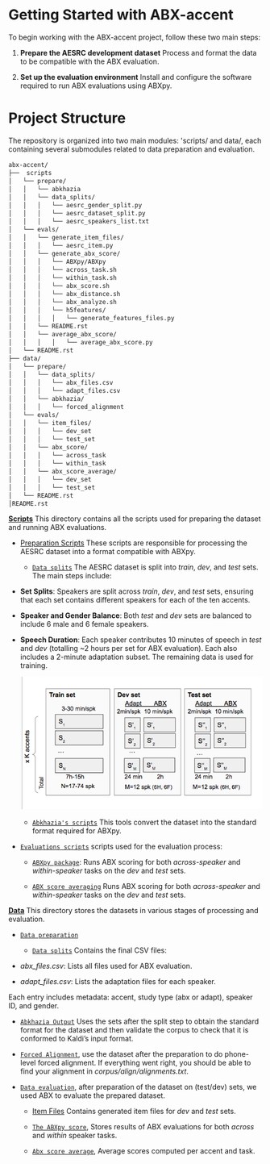Getting Started with ABX-accent
===============================
To begin working with the ABX-accent project, follow these two main steps:

1. **Prepare the AESRC development dataset**
Process and format the data to be compatible with the ABX evaluation.

2. **Set up the evaluation environment**
Install and configure the software required to run ABX evaluations using ABXpy.
 
Project Structure
=================
The repository is organized into two main modules: 'scripts/ and data/, each containing several submodules related to data preparation and evaluation.
```
abx-accent/
├──  scripts
│   └── prepare/
│   │   └── abkhazia
│   │   └── data_splits/
│   │   │   └── aesrc_gender_split.py
│   │   │   └── aesrc_dataset_split.py
│   │   │   └── aesrc_speakers_list.txt
│   └── evals/
│   │   └── generate_item_files/
│   │   │   └── aesrc_item.py
│   │   └── generate_abx_score/
│   │   │   └── ABXpy/ABXpy
│   │   │   └── across_task.sh
│   │   │   └── within_task.sh
│   │   │   └── abx_score.sh
│   │   │   └── abx_distance.sh
│   │   │   └── abx_analyze.sh
│   │   │   └── h5features/
│   │   │   │   └── generate_features_files.py
│   │   └── README.rst
│   │   └── average_abx_score/
│   │   │   │   └── average_abx_score.py
│   └── README.rst
├── data/
│   └── prepare/
│   │   └── data_splits/
│   │   │   └── abx_files.csv
│   │   │   └── adapt_files.csv
│   │   └── abkhazia/
│   │   │   └── forced_alignment
│   └── evals/
│   │   └── item_files/
│   │   │   └── dev_set
│   │   │   └── test_set
│   │   └── abx_score/
│   │   │   └── across_task
│   │   │   └── within_task
│   │   └── abx_score_average/
│   │   │   └── dev_set
│   │   │   └── test_set
│   └── README.rst
│README.rst
```

**[Scripts](https://github.com/bootphon/ABX-accent/tree/main/abx-accent/scripts)**
This directory contains all the scripts used for preparing the dataset and running ABX evaluations.

- [Preparation Scripts](https://github.com/bootphon/ABX-accent/tree/main/abx-accent/scripts/prepare)
These scripts are responsible for processing the AESRC dataset into a format compatible with ABXpy.
 
  - [``Data splits``](https://github.com/bootphon/ABX-accent/tree/main/abx-accent/scripts/prepare/splits)
     The AESRC dataset is split into  *train*, *dev*, and *test* sets. The main steps include:

- **Set Splits**: Speakers are split across *train*, *dev*, and *test* sets, ensuring that each set contains different speakers for each of the ten accents.

- **Speaker and Gender Balance**: Both *test* and *dev* sets are balanced to include 6 male and 6 female speakers.

- **Speech Duration**: Each speaker contributes 10 minutes of speech in *test* and *dev* (totalling ~2 hours per set for ABX evaluation). Each also includes a 2-minute adaptation subset. The remaining data is used for training.


     ![](pictures/aesrc2.png)
     
  - [``Abkhazia's scripts``](https://github.com/bootphon/ABX-accent/tree/main/abx-accent/scripts/prepare/abkhazia)
    This tools convert the dataset into the standard format required for ABXpy.
  
- [``Evaluations scripts``](https://github.com/bootphon/ABX-accent/tree/main/abx-accent/scripts/evals)
  scripts used for the evaluation process:
 
  - [``ABXpy package``](https://github.com/bootphon/ABXpy):
     Runs ABX scoring for both *across-speaker* and *within-speaker* tasks on the *dev* and *test* sets.

  - [``ABX score averaging``](https://github.com/bootphon/ABX-accent/tree/main/abx-accent/scripts/eval/average)
    Runs ABX scoring for both *across-speaker* and *within-speaker* tasks on the *dev* and *test* sets.


**[Data](https://github.com/bootphon/ABX-accent/tree/main/abx-accent/data)**
This directory stores the datasets in various stages of processing and evaluation.
- [``Data preparation``](https://github.com/bootphon/ABX-accent/tree/main/abx-accent/data/prepare)

  - [``Data splits``](https://github.com/bootphon/ABX-accent/tree/main/abx-accent/data/prepare/data_splits)
 Contains the final CSV files:

- *abx_files.csv*: Lists all files used for ABX evaluation.

- *adapt_files.csv*: Lists the adaptation files for each speaker.

Each entry includes metadata: accent, study type (abx or adapt), speaker ID, and gender.
  

  - [``Abkhazia Output``](https://github.com/bootphon/abkhazia/tree/aesrc)
Uses the sets after the split step to obtain the standard format for the dataset and then validate the corpus to check that it is conformed to Kaldi’s input format.

  - [``Forced Alignment``](https://docs.cognitive-ml.fr/abkhazia/abkhazia_force_align.html), use the dataset after the preparation to do phone-level forced alignment. If everything went right, you should be able to find your alignment in *corpus/align/alignments.txt*.

- [``Data evaluation``](https://github.com/bootphon/ABX-accent/tree/main/abx-accent/data/evals), after preparation of the dataset on (test/dev) sets, we used ABX to evaluate the prepared dataset.
  - [Item Files](https://github.com/bootphon/ABX-accent/tree/main/abx-accent/data/evals/item_files)
Contains generated item files for *dev* and *test* sets.
  - [``The ABXpy score``](https://github.com/bootphon/ABX-accent/tree/main/abx-accent/data/evals/abx_score), Stores results of ABX evaluations for both *across* and *within* speaker tasks.

  - [``Abx score average``](https://github.com/bootphon/ABX-accent/tree/main/abx-accent/data/evals/average_abx_score), Average scores computed per accent and task.



